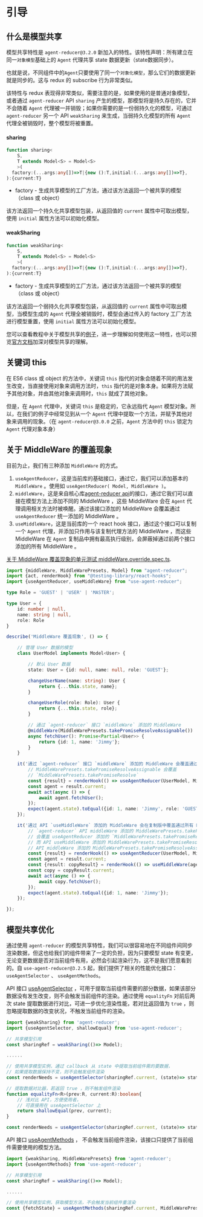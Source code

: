 # 引导

## 什么是模型共享

模型共享特性是 `agent-reducer@3.2.0` 新加入的特性。该特性声明：所有建立在同一`对象模型`基础上的 `Agent` 代理共享 state 数据更新（state数据同步）。

也就是说，不同组件中的`Agent`只要使用了同一个`对象化模型`，那么它们的数据更新就是同步的。这与 redux 的 subscribe 行为非常类似。

该特性与 redux 表现得非常类似，需要注意的是，如果使用的是普通对象模型，或者通过 `agent-reducer` API `sharing` 产生的模型，那模型将是持久存在的，它并不会随着 `Agent` 代理被一并销毁；如果你需要的是一份弱持久化的模型，可通过 `agent-reducer` 另一个 API `weakSharing` 来生成，当弱持久化模型的所有 `Agent` 代理全被销毁时，整个模型将被重置。

#### sharing
```typescript
function sharing<
    S,
    T extends Model<S> = Model<S>
    >(
  factory:(...args:any[])=>T|{new ():T,initial:(...args:any[])=>T},
):{current:T}
```

* factory - 生成共享模型的工厂方法，通过该方法返回一个被共享的模型（class 或 object）
  
该方法返回一个持久化共享模型包装，从返回值的 `current` 属性中可取出模型，使用 `initial` 属性方法可以初始化模型。

#### weakSharing

```typescript
function weakSharing<
    S,
    T extends Model<S> = Model<S>
    >(
  factory:(...args:any[])=>T|{new ():T,initial:(...args:any[])=>T},
):{current:T}
```

* factory - 生成共享模型的工厂方法，通过该方法返回一个被共享的模型（class 或 object）
  
该方法返回一个弱持久化共享模型包装，从返回值的 `current` 属性中可取出模型，当模型生成的 `Agent` 代理全被销毁时，模型会通过传入的  factory 工厂方法进行模型重置，使用 `initial` 属性方法可以初始化模型。

您可以查看教程中关于模型共享的[例子](/zh/tutorial?id=使用模型共享)，进一步理解如何使用这一特性，也可以预览[官方文档](https://filefoxper.github.io/agent-reducer/#/zh/feature?id=模型共享)加深对模型共享的理解。

## 关键词 this

在 ES6 class 或 object 的方法中，关键词 `this` 指代的对象会随着不同的用法发生改变，当直接使用对象来调用方法时，`this` 指代的是对象本身。如果将方法赋予其他对象，并由其他对象来调用时，`this` 就成了其他对象。

但是，在 `Agent` 代理中，关键词 `this` 是稳定的，它永远指代 `Agent` 模型对象。所以，在我们的例子中经常见到从一个 `Agent` 代理中提取一个方法，并赋予其他对象来调用的现象。（在 `agent-reducer@3.0.0` 之前，`Agent` 方法中的 `this` 锁定为 `Agent` 代理对象本身）

## 关于 MiddleWare 的覆盖现象

目前为止，我们有三种添加 `MiddleWare` 的方式。

1. `useAgentReducer`，这是当前库的基础接口，通过它，我们可以添加基本的 `MiddleWare` 。使用如 `useAgentReducer( Model, MiddleWare )`。
2. `middleWare`，这是来自核心库[agent-reducer api](https://filefoxper.github.io/agent-reducer/#/zh/api?id=middleware)的接口，通过它我们可以直接在模型方法上添加不同的 MiddleWare ，这些 MiddleWare 会在 `Agent` 代理调用相关方法时被唤醒。通过该接口添加的 MiddleWare 会覆盖通过 `useAgentReducer` 统一添加的 MiddleWare 。
3. `useMiddleWare`，这是当前库的一个 react hook 接口，通过这个接口可以复制一个 `Agent` 代理，并添加只作用与该复制代理方法的 MiddleWare ，而这些 MiddleWare 在 `Agent` 复制品中拥有最高执行级别，会屏蔽掉通过前两个接口添加的所有 MiddleWare 。

[关于 MiddleWare 覆盖现象的单元测试 middleWare.override.spec.ts](https://github.com/filefoxper/use-agent-reducer/blob/master/test/zh/middleWare.override.spec.tsx). 

```typescript
import {middleWare, MiddleWarePresets, Model} from "agent-reducer";
import {act, renderHook} from "@testing-library/react-hooks";
import {useAgentReducer, useMiddleWare} from "use-agent-reducer";

type Role = 'GUEST' | 'USER' | 'MASTER';

type User = {
    id: number | null,
    name: string | null,
    role: Role
}

describe('MiddleWare 覆盖现象', () => {

    // 管理 User 数据的模型
    class UserModel implements Model<User> {

        // 默认 User 数据
        state: User = {id: null, name: null, role: 'GUEST'};

        changeUserName(name: string): User {
            return {...this.state, name};
        }

        changeUserRole(role: Role): User {
            return {...this.state, role};
        }

        // 通过 `agent-reducer` 接口 `middleWare` 添加的 MiddleWare
        @middleWare(MiddleWarePresets.takePromiseResolveAssignable())
        async fetchUser(): Promise<Partial<User>> {
            return {id: 1, name: 'Jimmy'};
        }
    }

    it('通过 `agent-reducer` 接口 `middleWare` 添加的 MiddleWare 会覆盖通过 api `useAgentReducer` 添加的 MiddleWare', async () => {
        // MiddleWarePresets.takePromiseResolveAssignable 会覆盖
        // `MiddleWarePresets.takePromiseResolve`
        const {result} = renderHook(() => useAgentReducer(UserModel, MiddleWarePresets.takePromiseResolve()));
        const agent = result.current;
        await act(async () => {
            await agent.fetchUser();
        });
        expect(agent.state).toEqual({id: 1, name: 'Jimmy', role: 'GUEST'});
    });

    it('通过 API `useMiddleWare` 添加的 MiddleWare 会在复制版中覆盖通过所有 MiddleWare', async () => {
        // `agent-reducer` API middleWare 添加的 MiddleWarePresets.takePromiseResolveAssignable 
        // 会覆盖 useAgentReducer 添加的 `MiddleWarePresets.takePromiseResolve`，
        // 而 API useMiddleWare 添加的 MiddleWarePresets.takePromiseResolve 会覆盖
        // API middleWare 添加的 MiddleWarePresets.takePromiseResolveAssignable
        const {result} = renderHook(() => useAgentReducer(UserModel, MiddleWarePresets.takePromiseResolve(), {nextExperience: true}));
        const agent = result.current;
        const {result: copyResult} = renderHook(() => useMiddleWare(agent, MiddleWarePresets.takePromiseResolve()));
        const copy = copyResult.current;
        await act(async () => {
            await copy.fetchUser();
        });
        expect(agent.state).toEqual({id: 1, name: 'Jimmy'});
    });

});
```

## 模型共享优化

通过使用 `agent-reducer` 的模型共享特性，我们可以很容易地在不同组件间同步渲染数据，但这也给我们的组件带来了一定的负担，因为只要模型 state 有变更，无论变更数据是否对当前组件有用，必然会引起渲染行为，这不是我们愿意看到的。自 `use-agent-reducer@3.2.5` 起，我们提供了相关的性能优化接口：`useAgentSelector` 、 `useAgentMethods`。

API 接口 [useAgentSelector](/zh/api?id=useagentselector)  ，可用于提取当前组件需要的部分数据，如果该部分数据没有发生改变，则不会触发当前组件的渲染。通过使用 `equalityFn` 对前后两次 state 提取数据进行对比，可进一步优化渲染性能，若对比返回值为 `true` ，则忽略提取数据的改变状况，不触发当前组件的渲染。

```typescript
import {weakSharing} from 'agent-reducer';
import {useAgentSelector, shallowEqual} from 'use-agent-reducer';

// 共享模型引用
const sharingRef = weakSharing(()=> Model);

......

// 使用共享模型实例，通过 callback 从 state 中提取当前组件需的要数据，
// 如果提取数据保持不变，则不会触发组件渲染
const renderNeeds = useAgentSelector(sharingRef.current, (state)=> state.renderNeeds);

// 提取数据对比器，若返回 true ，则不触发组件渲染
function equalityFn<R>(prev:R, current:R):boolean{
    // 浅对比 API，方便使用者，
    // 可直接用在 useAgentSelector 上
    return shallowEqual(prev, current);
}

const renderNeeds = useAgentSelector(sharingRef.current, (state)=> state.renderNeeds,equalityFn);
```

API 接口 [useAgentMethods](/zh/api?id=useagentmethods) ， 不会触发当前组件渲染，该接口只提供了当前组件需要使用的模型方法。

```typescript
import {weakSharing, MiddleWarePresets} from 'agent-reducer';
import {useAgentMethods} from 'use-agent-reducer';

// 共享模型引用
const sharingRef = weakSharing(()=> Model);

......

// 使用共享模型实例，获取模型方法，不会触发当前组件重渲染
const {fetchState} = useAgentMethods(sharingRef.current, MiddleWarePresets.takePromiseResolve());
```

